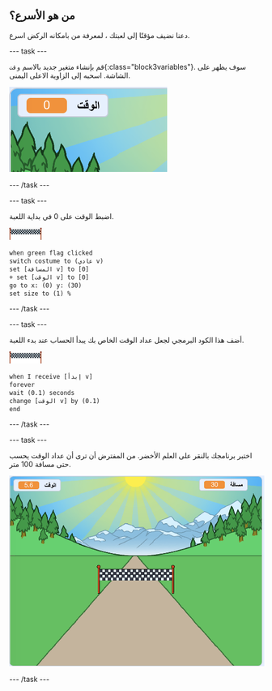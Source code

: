 ## من هو الأسرع؟

دعنا نضيف مؤقتًا إلى لعبتك ، لمعرفة من بامكانه الركض اسرع.

--- task ---

قم بإنشاء متغير جديد بالاسم `وقت`{:class="block3variables"}. سوف يظهر على الشاشة. اسحبه إلى الزاوية الاعلى اليمنى.

![متغير الوقت في وسط الشاشة](images/sprint-timer-create.png)

--- /task ---

--- task ---

اضبط الوقت على 0 في بداية اللعبة.

![خط النهاية](images/finish-line-sprite.png)

```blocks3
when green flag clicked
switch costume to (عادي v)
set [المسافة v] to [0]
+ set [الوقت v] to [0]
go to x: (0) y: (30)
set size to (1) %
```

--- /task ---

--- task ---

أضف هذا الكود البرمجي لجعل عداد الوقت الخاص بك يبدأ الحساب عند بدء اللعبة.

![خط النهاية](images/finish-line-sprite.png)

```blocks3
when I receive [إبدأ v]
forever
wait (0.1) seconds
change [الوقت v] by (0.1)
end
```

--- /task ---

--- task ---

اختبر برنامجك بالنقر على العلم الأخضر. من المفترض أن ترى أن عداد الوقت يحسب حتى مسافة 100 متر.

![متغيرات الوقت والمسافة على الشاشة](images/sprint-timer-test.png)

--- /task ---

